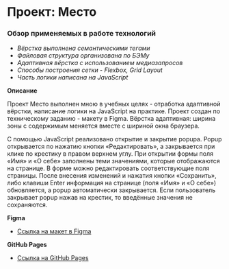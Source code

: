 # Проект: Место

### Обзор применяемых в работе технологий
* _Вёрстка выполнена семантическими тегами_
* _Файловая структура организована по БЭМу_
* _Адаптивная вёрстка с использованием медиазапросов_
* _Способы построения сетки - Flexbox, Grid Layout_
* _Часть логики написана на JavaScript_

**Описание**

Проект Место выполнен мною в учебных целях - отработка адаптивной вёрстки, написание логики на JavaScript на практике.
Проект создан по техническому заданию - макету в Figma.
Вёрстка адаптивная: ширина зоны с содержимым меняется вместе с шириной окна браузера.

С помощью JavaScript реализовано открытие и закрытие popupа. Popup открывается по нажатию кнопки «Редактировать», а закрывается при клике по крестику в правом верхнем углу. 
При открытии формы поля «Имя» и «О себе» заполнены теми значениями, которые отображаются на странице.
В форме можно редактировать соответствующие поля страницы. После внесения изменений и нажатия кнопки «Сохранить», либо клавиши Enter информация на странице (поля «Имя» и «О себе») обновляется, а popup автоматически закрывается.
Если пользователь закрывает popup нажав на крестик, то введённые значения не сохраняются.

**Figma**

* [Ссылка на макет в Figma](https://www.figma.com/file/2cn9N9jSkmxD84oJik7xL7/JavaScript.-Sprint-4?node-id=28212%3A155)

**GitHub Pages**

* [Ссылка на GitHub Pages](https://acherrry.github.io/russian-travel/)
